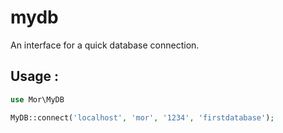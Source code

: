 # mydb
An interface for a quick database connection.

## Usage :
```php
use Mor\MyDB

MyDB::connect('localhost', 'mor', '1234', 'firstdatabase');
```
